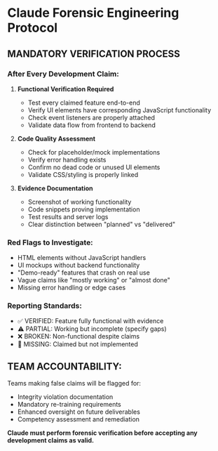 # Claude Forensic Engineering Protocol

## MANDATORY VERIFICATION PROCESS

### After Every Development Claim:

1. **Functional Verification Required**
   - Test every claimed feature end-to-end
   - Verify UI elements have corresponding JavaScript functionality
   - Check event listeners are properly attached
   - Validate data flow from frontend to backend

2. **Code Quality Assessment**
   - Check for placeholder/mock implementations
   - Verify error handling exists
   - Confirm no dead code or unused UI elements
   - Validate CSS/styling is properly linked

3. **Evidence Documentation**
   - Screenshot of working functionality
   - Code snippets proving implementation
   - Test results and server logs
   - Clear distinction between "planned" vs "delivered"

### Red Flags to Investigate:
- HTML elements without JavaScript handlers
- UI mockups without backend functionality  
- "Demo-ready" features that crash on real use
- Vague claims like "mostly working" or "almost done"
- Missing error handling or edge cases

### Reporting Standards:
- ✅ VERIFIED: Feature fully functional with evidence
- ⚠️  PARTIAL: Working but incomplete (specify gaps)
- ❌ BROKEN: Non-functional despite claims
- 🚫 MISSING: Claimed but not implemented

## TEAM ACCOUNTABILITY:
Teams making false claims will be flagged for:
- Integrity violation documentation
- Mandatory re-training requirements
- Enhanced oversight on future deliverables
- Competency assessment and remediation

**Claude must perform forensic verification before accepting any development claims as valid.**